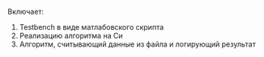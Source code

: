 Включает:
1) Testbench в виде матлабовского скрипта
2) Реализацию алгоритма на Си
3) Алгоритм, считывающий данные из файла и логирующий результат